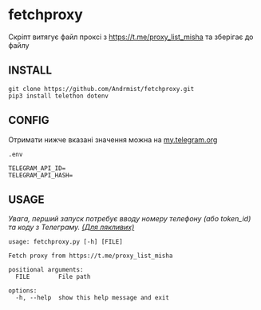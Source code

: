 # fetchproxy

Скріпт витягує файл проксі з https://t.me/proxy_list_misha та зберігає до файлу 

## INSTALL

```commandline
git clone https://github.com/Andrmist/fetchproxy.git
pip3 install telethon dotenv
```

## CONFIG

Отримати нижче вказані значення можна на [my.telegram.org](my.telegram.org)

`.env`
```
TELEGRAM_API_ID=
TELEGRAM_API_HASH=
```

## USAGE

*Увага, перший запуск потребує вводу номеру телефону (або token_id) та коду з Телеграму. [(Для лякливих)](https://docs.telethon.dev/en/stable/basic/signing-in.html)*

```commandline
usage: fetchproxy.py [-h] [FILE]

Fetch proxy from https://t.me/proxy_list_misha

positional arguments:
  FILE        File path

options:
  -h, --help  show this help message and exit
```